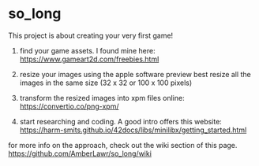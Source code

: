 # so_long
This project is about creating your very first game!

1. find your game assets. I found mine here:
https://www.gameart2d.com/freebies.html

2. resize your images using the apple software preview 
best resize all the images in the same size (32 x 32 or 100 x 100 pixels)

3. transform the resized images into xpm files online:
https://convertio.co/png-xpm/

4. start researching and coding. A good intro offers this website:
https://harm-smits.github.io/42docs/libs/minilibx/getting_started.html

for more info on the approach, check out the wiki section of this page.
https://github.com/AmberLawr/so_long/wiki

